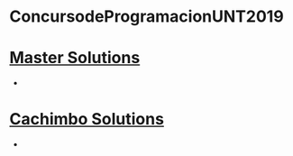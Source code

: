 # ConcursodeProgramacionUNT2019

# [Master Solutions](https://www.youtube.com/playlist?list=PLByjHlIXN2TG09bw3xgfDyuZrBrUkV8MN)

  * 
  
# [Cachimbo Solutions](https://www.youtube.com/watch?v=Iu0LpxZFt7k&list=PLByjHlIXN2TEAyelaaBrG0uT6M7Lp3nJ4)
 
  *

